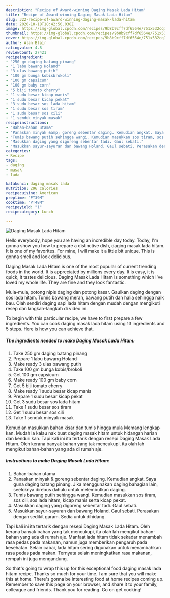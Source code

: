 ```yaml
---
description: "Recipe of Award-winning Daging Masak Lada Hitam"
title: "Recipe of Award-winning Daging Masak Lada Hitam"
slug: 322-recipe-of-award-winning-daging-masak-lada-hitam
date: 2020-10-18T18:42:50.038Z
image: https://img-global.cpcdn.com/recipes/9b8b9cff7df6564e/751x532cq70/daging-masak-lada-hitam-resipi-foto-utama.jpg
thumbnail: https://img-global.cpcdn.com/recipes/9b8b9cff7df6564e/751x532cq70/daging-masak-lada-hitam-resipi-foto-utama.jpg
cover: https://img-global.cpcdn.com/recipes/9b8b9cff7df6564e/751x532cq70/daging-masak-lada-hitam-resipi-foto-utama.jpg
author: Alan Blair
ratingvalue: 4.8
reviewcount: 27421
recipeingredient:
- "250 gm daging batang pinang"
- "1 labu bawang Holand"
- "3 ulas bawang putih"
- "100 gm bunga kobisbrokoli"
- "100 gm capsicum"
- "100 gm baby corn"
- "5 biji tomato cherry"
- "1 sudu besar kicap manis"
- "1 sudu besar kicap pekat"
- "3 sudu besar sos lada hitam"
- "1 sudu besar sos tiram"
- "1 sudu besar sos cili"
- "1 senduk minyak masak"
recipeinstructions:
- "Bahan-bahan utama"
- "Panaskan minyak &amp; goreng sebentar daging. Kemudian angkat. Saya guna daging batang pinang. Jika menggunakan daging bahagian lain, seeloknya direbus dahulu untuk melembutkan daging."
- "Tumis bawang putih sehingga wangi. Kemudian masukkan sos tiram, sos cili, sos lada hitam, kicap manis serta kicap pekat."
- "Masukkan daging yang digoreng sebentar tadi. Gaul sebati."
- "Masukkan sayur-sayuran dan bawang Holand. Gaul sebati. Perasakan dengan sedikit garam. Sedia untuk dihidang."
categories:
- Recipe
tags:
- daging
- masak
- lada

katakunci: daging masak lada 
nutrition: 296 calories
recipecuisine: American
preptime: "PT39M"
cooktime: "PT48M"
recipeyield: "1"
recipecategory: Lunch

---
```



![Daging Masak Lada Hitam](https://img-global.cpcdn.com/recipes/9b8b9cff7df6564e/751x532cq70/daging-masak-lada-hitam-resipi-foto-utama.jpg)

Hello everybody, hope you are having an incredible day today. Today, I'm gonna show you how to prepare a distinctive dish, daging masak lada hitam. It is one of my favorites. For mine, I will make it a little bit unique. This is gonna smell and look delicious.

Daging Masak Lada Hitam is one of the most popular of current trending foods in the world. It is appreciated by millions every day. It is easy, it is quick, it tastes delicious. Daging Masak Lada Hitam is something which I've loved my whole life. They are fine and they look fantastic.

Mula-mula, potong nipis daging dan potong kasar. Gaulkan daging dengan sos lada hitam. Tumis bawang merah, bawang putih dan halia sehingga naik bau. Olah sendiri daging sapi lada hitam dengan mudah dengan mengikuti resep dan langkah-langkah di video ini.


To begin with this particular recipe, we have to first prepare a few ingredients. You can cook daging masak lada hitam using 13 ingredients and 5 steps. Here is how you can achieve that.

<!--inarticleads1-->

##### The ingredients needed to make Daging Masak Lada Hitam:

1. Take 250 gm daging batang pinang
1. Prepare 1 labu bawang Holand
1. Make ready 3 ulas bawang putih
1. Take 100 gm bunga kobis/brokoli
1. Get 100 gm capsicum
1. Make ready 100 gm baby corn
1. Get 5 biji tomato cherry
1. Make ready 1 sudu besar kicap manis
1. Prepare 1 sudu besar kicap pekat
1. Get 3 sudu besar sos lada hitam
1. Take 1 sudu besar sos tiram
1. Get 1 sudu besar sos cili
1. Take 1 senduk minyak masak


Kemudian masukkan bahan kisar dan tumis hingga mula Memang lengkap kan. Mudah la kalau nak buat daging masak hitam untuk hidangan harian dan kenduri kan. Tapi kali ini ita tertarik dengan resepi Daging Masak Lada Hitam. Oleh kerana banyak bahan yang tak mencukupi, ita olah lah mengikut bahan-bahan yang ada di rumah aje. 

<!--inarticleads2-->

##### Instructions to make Daging Masak Lada Hitam:

1. Bahan-bahan utama
1. Panaskan minyak &amp; goreng sebentar daging. Kemudian angkat. Saya guna daging batang pinang. Jika menggunakan daging bahagian lain, seeloknya direbus dahulu untuk melembutkan daging.
1. Tumis bawang putih sehingga wangi. Kemudian masukkan sos tiram, sos cili, sos lada hitam, kicap manis serta kicap pekat.
1. Masukkan daging yang digoreng sebentar tadi. Gaul sebati.
1. Masukkan sayur-sayuran dan bawang Holand. Gaul sebati. Perasakan dengan sedikit garam. Sedia untuk dihidang.


Tapi kali ini ita tertarik dengan resepi Daging Masak Lada Hitam. Oleh kerana banyak bahan yang tak mencukupi, ita olah lah mengikut bahan-bahan yang ada di rumah aje. Manfaat lada hitam tidak sekadar menambah rasa pedas pada makanan, namun juga memberikan pengaruh pada kesehatan. Selain cabai, lada hitam sering digunakan untuk menambahkan rasa pedas pada makan. Ternyata selain meningkatkan rasa makanan, rempah ini juga mengandung. 

So that's going to wrap this up for this exceptional food daging masak lada hitam recipe. Thanks so much for your time. I am sure that you will make this at home. There's gonna be interesting food at home recipes coming up. Remember to save this page on your browser, and share it to your family, colleague and friends. Thank you for reading. Go on get cooking!
